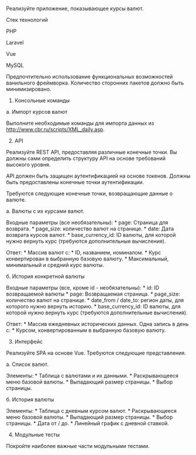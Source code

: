 Реализуйте приложение, показывающее курсы валют.

Стек технологий

PHP

Laravel

Vue

MySQL

Предпочтительно использование функциональных возможностей ванильного фреймворка. Количество сторонних пакетов должно быть минимизировано.

1. Консольные команды

а. Импорт курсов валют

Выполните необходимые команды для импорта данных из http://www.cbr.ru/scripts/XML_daily.asp.

2. API

Реализуйте REST API, предоставляя различные конечные точки. Вы должны сами определить структуру API на основе требований высокого уровня.

API должен быть защищен аутентификацией на основе токенов. Должны быть предоставлены конечные точки аутентификации.

Требуются следующие конечные точки, возвращающие данные о валюте.

а. Валюты с их курсами валют.

Входные параметры (все необязательны): * page: Страница для возврата. * page_size: количество валют на странице. * date: Дата возврата курсов валют. * base_currency_id: ID валюты, для которой нужно вернуть курс (требуются дополнительные вычисления).

Ответ: * Массив валют с: * ID, названием, номиналом. * Курс конвертирован в выбранную базовую валюту. * Максимальный, минимальный и средний курс валюты.

б. История конкретной валюты

Входные параметры (все, кроме id - необязательны): * id: ID возвращаемой валюты * page: Возвращаемая страница. * page_size: количество валют на странице. * date_from / date_to: регион даты, для которого нужно вернуть историю. * base_currency_id: ID валюты, для которой нужно вернуть курс (требуются дополнительные вычисления).

Ответ: * Массив ежедневных исторических данных. Одна запись в день с: * Курсом, конвертированным в выбранную базовую валюту.

3. Интерфейс

Реализуйте SPA на основе Vue. Требуются следующие представления.

а. Список валют.

Элементы: * Таблица с валютами и их данными. * Раскрывающееся меню базовой валюты. * Выпадающий размер страницы. * Выбор страницы.

б. История валюты

Элементы: * Таблица с дневным курсом валют. * Раскрывающееся меню базовой валюты. * Выпадающий размер страницы. * Выбор страницы. * Дата от / до. * Линейный график с дневной ставкой.

4. Модульные тесты

Покройте наиболее важные части модульными тестами.
